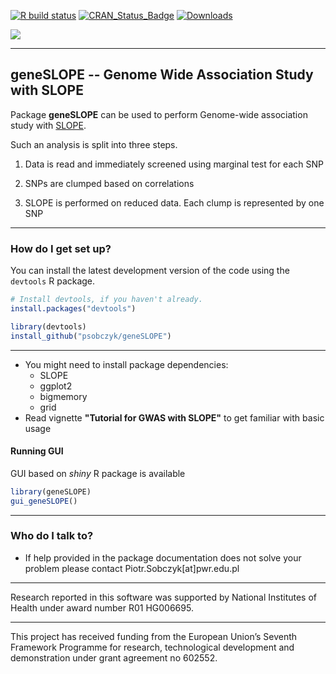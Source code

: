 [![R build status](https://github.com/psobczyk/geneSLOPE/workflows/R-CMD-check/badge.svg)](https://github.com/psobczyk/geneSLOPE/actions?query=workflow%3AR-CMD-check)
[![CRAN_Status_Badge](https://www.r-pkg.org/badges/version/geneSLOPE)](https://CRAN.R-project.org/package=geneSLOPE)
[![Downloads](https://cranlogs.r-pkg.org/badges/geneSLOPE)](https://CRAN.R-project.org/package=geneSLOPE)

[<img src="http://www.ideal.rwth-aachen.de/wp-content/uploads/2013/08/banner1.png">](http://www.ideal.rwth-aachen.de/)

-------------

**geneSLOPE** -- Genome Wide Association Study with SLOPE
-------------------------

Package **geneSLOPE** can be used to perform Genome-wide association study with 
[SLOPE](https://candes.su.domains/software/SortedL1/). 

Such an analysis  is split into three steps.

1. Data is read and immediately screened using marginal test for each SNP

2. SNPs are clumped based on correlations

3. SLOPE is performed on reduced data. Each clump is
represented by one SNP

-------------------------

### How do I get set up? ###

You can install the latest development version of the code using the `devtools` R package.

```R
# Install devtools, if you haven't already.
install.packages("devtools")

library(devtools)
install_github("psobczyk/geneSLOPE")
```

-------------------------

* You might need to install package dependencies:
    * SLOPE
    * ggplot2
    * bigmemory
    * grid
* Read vignette **"Tutorial for GWAS with SLOPE"** to get familiar with basic usage


#### Running GUI ####

GUI based on *shiny* R package is available

```R
library(geneSLOPE)
gui_geneSLOPE()
```

----------------------

### Who do I talk to? ###
* If help provided in the package documentation does not solve your problem
please contact Piotr.Sobczyk[at]pwr.edu.pl

-------------

Research reported in this software was supported by National Institutes of Health under award number R01 HG006695.

-------------

This project has received funding from the European Union’s
Seventh Framework Programme for research, technological
development and demonstration under grant agreement no 602552.

